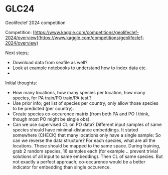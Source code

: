 # GLC24
Geolifeclef 2024 competition

Competition: [https://www.kaggle.com/competitions/geolifeclef-2024/overview](https://www.kaggle.com/competitions/geolifeclef-2024/overview)

Next steps;
- Download data from seafile as well?
- Look at example notebooks to understand how to index data etc.
- 
Initial thoughts:
- How many locations, how many species per location, how many species, for PA train/PO train/PA test.?
- Use prior info; get list of species per country, only allow those species to be predicted (per country).
- Create species co-occurence matrix (from both PA and PO I think, though most PO might be single obs).
- Can we use supervised CL on PO data? Different input samples of same species should have minimal-distance embeddings. It stated somewhere (CHECK) that many locations only have a single sample: So can we reverse the data structure? For each species, what are all the locations. These should be mapped to the same space. During training, grab 2 random species, 16 samples each (for example .. prevent trivial solutions of all input to same embedding). Then CL of same species. But not exactly a perfect approach; co-occurence would be a better indicator for embedding than single occurence. 
